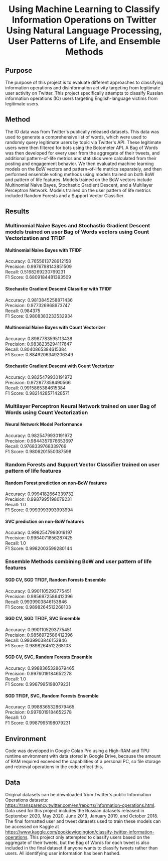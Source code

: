 <div align="center"><h1>Using Machine Learning to Classify Information Operations on Twitter Using Natural Language Processing, User Patterns of Life, and Ensemble Methods</h1></div>

## Purpose
The purpose of this project is to evaluate different approaches to classifying information operations and disinformation activity targeting from legitimate user activity on Twitter. This project specifically attempts to classify Russian information operations (IO) users targeting English-language victims from legitimate users.

## Method
The IO data was from Twitter's publically released datasets. This data was used to generate a comprehensive list of words, which were used to randomly query legitimate users by topic via Twitter's API. These legitimate users were then filtered for bots using the Botometer API. A Bag of Words was then developed for every user from the aggregate of their tweets, and additional pattern-of-life metrics and statistics were calculated from their posting and engagement behavior. We then evaluated machine learning models on the BoW vectors and pattern-of-life metrics separately, and then performed ensemble voting methods using models trained on both BoW and pattern of life features. Models trained on the BoW vectors include Multinomial Naive Bayes, Stochastic Gradient Descent, and a Multilayer Perceptron Network. Models trained on the user pattern of life metrics included Random Forests and a Support Vector Classifier.

## Results

### Multinomial Naive Bayes and Stochastic Gradient Descent models trained on user Bag of Words vectors using Count Vectorization and TFIDF

#### Multinomial Naive Bayes with TFIDF

Accuracy:  0.7655613728912158  
Precision:  0.9976798143851509  
Recall:  0.5168269230769231  
F1 Score: 0.6809184481393509


#### Stochastic Gradient Descent Classifier with TFIDF

Accuracy:  0.9813845258871436  
Precision:  0.977326968973747  
Recall:  0.984375  
F1 Score: 0.9808383233532934


#### Multinomial Naive Bayes with Count Vectorizer

Accuracy:  0.8987783595113438  
Precision:  0.9838235294117647  
Recall:  0.8040865384615384  
F1 Score: 0.8849206349206349


#### Stochastic Gradient Descent with Count Vectorizer

Accuracy:  0.9825479930191972  
Precision:  0.972877358490566  
Recall:  0.9915865384615384  
F1 Score: 0.9821428571428571

### Multilayer Perceptron Neural Network trained on user Bag of Words using Count Vectorization

#### Neural Network Model Performance

Accuracy:  0.9825479930191972  
Precision:  0.9844357976653697  
Recall:  0.9768339768339769  
F1 Score: 0.9806201550387598

### Random Forests and Support Vector Classifier trained on user pattern of life features

#### Random Forest prediction on non-BoW features

Accuracy:  0.9994182664339732  
Precision:  0.9987995198079231  
Recall:  1.0  
F1 Score: 0.9993993993993994


#### SVC prediction on non-BoW features

Accuracy:  0.9982547993019197  
Precision:  0.9964071856287425  
Recall:  1.0  
F1 Score: 0.9982003599280144

### Ensemble Methods combining BoW and user pattern of life features

#### SGD CV, SGD TFIDF, Random Forests Ensemble

Accuracy:  0.9901105293775451  
Precision:  0.9856972586412396  
Recall:  0.9939903846153846  
F1 Score: 0.9898264512268103

#### SGD CV, SGD TFIDF, SVC Ensemble

Accuracy:  0.9901105293775451  
Precision:  0.9856972586412396  
Recall:  0.9939903846153846  
F1 Score: 0.9898264512268103

#### SGD CV, SVC, Random Forests Ensemble

Accuracy:  0.9988365328679465  
Precision:  0.9976019184652278  
Recall:  1.0  
F1 Score: 0.9987995198079231

#### SGD TFIDF, SVC, Random Forests Ensemble

Accuracy:  0.9988365328679465  
Precision:  0.9976019184652278  
Recall:  1.0  
F1 Score: 0.9987995198079231

## Environment 
Code was developed in Google Colab Pro using a High-RAM and TPU runtime environment with data stored in Google Drive, because the amount of RAM required exceeded the capabilities of a personal PC, so file storage and retrieval operations in the code reflect this.

## Data
Original datasets can be downloaded from Twitter's public Information Operations datasets: https://transparency.twitter.com/en/reports/information-operations.html. Data used for this project includes the Russian datasets released in September 2020, May 2020, June 2019, January 2019, and October 2018. The final formatted user and tweet datasets used to train these models can be accessed on Kaggle at https://www.kaggle.com/pookiewiggington/classify-twitter-information-operations. This project only attempted to classify users based on the aggregate of their tweets, but the Bag of Words for each tweet is also included in the final dataset if anyone wants to classify tweets rather than users. All identifying user information has been hashed.

